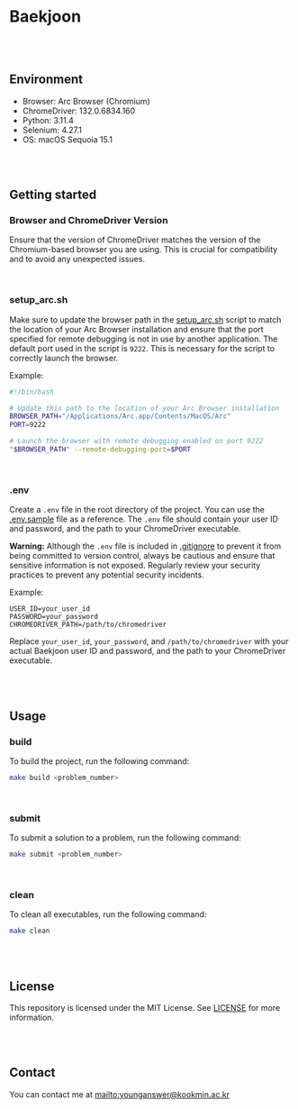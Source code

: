 # Baekjoon

<br/>
<br/>

## Environment

-   Browser: Arc Browser (Chromium)
-   ChromeDriver: 132.0.6834.160
-   Python: 3.11.4
-   Selenium: 4.27.1
-   OS: macOS Sequoia 15.1

<br/>
<br/>

## Getting started

### Browser and ChromeDriver Version

Ensure that the version of ChromeDriver matches the version of the Chromium-based browser you are using. This is crucial for compatibility and to avoid any unexpected issues.

<br/>

### setup_arc.sh

Make sure to update the browser path in the [setup_arc.sh](util/setup_arc.sh) script to match the location of your Arc Browser installation and ensure that the port specified for remote debugging is not in use by another application. The default port used in the script is `9222`. This is necessary for the script to correctly launch the browser.

Example:

```bash
#!/bin/bash

# Update this path to the location of your Arc Browser installation
BROWSER_PATH="/Applications/Arc.app/Contents/MacOS/Arc"
PORT=9222

# Launch the browser with remote debugging enabled on port 9222
"$BROWSER_PATH" --remote-debugging-port=$PORT
```

<br/>

### .env

Create a `.env` file in the root directory of the project. You can use the [.env.sample](/util/submit/.env.sample) file as a reference. The `.env` file should contain your user ID and password, and the path to your ChromeDriver executable.

**Warning:** Although the `.env` file is included in [.gitignore](/util/submit/.gitignore) to prevent it from being committed to version control, always be cautious and ensure that sensitive information is not exposed. Regularly review your security practices to prevent any potential security incidents.

Example:

```plaintext
USER_ID=your_user_id
PASSWORD=your_password
CHROMEDRIVER_PATH=/path/to/chromedriver
```

Replace `your_user_id`, `your_password`, and `/path/to/chromedriver` with your actual Baekjoon user ID and password, and the path to your ChromeDriver executable.

<br/>
<br/>

## Usage

### build

To build the project, run the following command:

```bash
make build <problem_number>
```

<br/>

### submit

To submit a solution to a problem, run the following command:

```bash
make submit <problem_number>
```

<br/>

### clean

To clean all executables, run the following command:

```bash
make clean
```

<br/>
<br/>

## License

This repository is licensed under the MIT License. See [LICENSE](LICENSE.md) for more information.

<br/>
<br/>

## Contact

You can contact me at <mailto:younganswer@kookmin.ac.kr>
